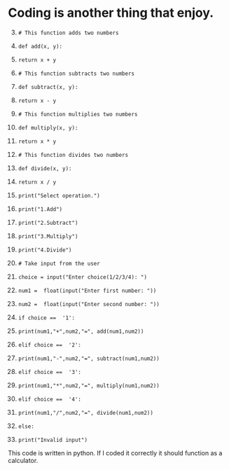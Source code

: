 # Coding is another thing that enjoy.
 

3.  `# This function adds two numbers`
4.  `def add(x, y):`
5.  `return x + y`

7.  `# This function subtracts two numbers`
8.  `def subtract(x, y):`
9.  `return x - y`

11.  `# This function multiplies two numbers`
12.  `def multiply(x, y):`
13.  `return x * y`

15.  `# This function divides two numbers`
16.  `def divide(x, y):`
17.  `return x / y`

19.  `print("Select operation.")`
20.  `print("1.Add")`
21.  `print("2.Subtract")`
22.  `print("3.Multiply")`
23.  `print("4.Divide")`

25.  `# Take input from the user`
26.  `choice = input("Enter choice(1/2/3/4): ")`

28.  `num1 =  float(input("Enter first number: "))`
29.  `num2 =  float(input("Enter second number: "))`

31.  `if choice ==  '1':`
32.  `print(num1,"+",num2,"=", add(num1,num2))`

34.  `elif choice ==  '2':`
35.  `print(num1,"-",num2,"=", subtract(num1,num2))`

37.  `elif choice ==  '3':`
38.  `print(num1,"*",num2,"=", multiply(num1,num2))`

40.  `elif choice ==  '4':`
41.  `print(num1,"/",num2,"=", divide(num1,num2))`
42.  `else:`
43.  `print("Invalid input")`

This code is written in python. If I coded it correctly it should function as a calculator. 

